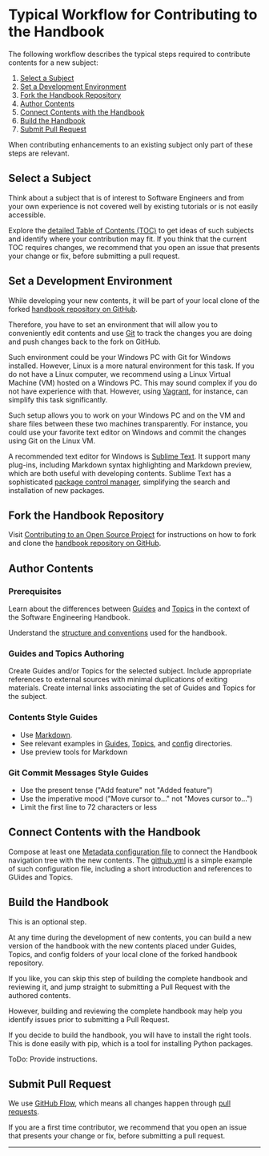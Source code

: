 # Typical Workflow for Contributing to the Handbook

The following workflow describes the typical steps required to contribute contents for a new 
subject: 

1. [Select a Subject](#select-a-subject)
2. [Set a Development Environment](#set-a-development-environment)
3. [Fork the Handbook Repository](#fork-the-handbook-repository)
4. [Author Contents](#author-contents)
5. [Connect Contents with the Handbook](#connect-contents-with-the-handbook)
6. [Build the Handbook](#build-the-handbook)
7. [Submit Pull Request](#submit-pull-request)

When contributing enhancements to an existing subject only part of these steps are 
relevant.

## Select a Subject

Think about a subject that is of interest to Software Engineers and from your own experience is not
covered well by existing tutorials or is not easily accessible.

Explore the [detailed Table of Contents (TOC)](TOC.md) to get ideas of such subjects and identify 
where your contribution may fit. If you think that the current TOC requires changes, we recommend 
that you open an issue that presents your change or fix, before submitting a pull request.

## Set a Development Environment

While developing your new contents, it will be part of your local clone of the forked 
[handbook repository on GitHub][1].

Therefore, you have to set an environment that will allow you to conveniently edit contents and 
use [Git][2] to track the changes you are doing and push changes back to the fork on GitHub.

Such environment could be your Windows PC with Git for Windows installed. However, Linux is a more 
natural environment for this task. If you do not have a Linux computer, we recommend using a 
Linux Virtual Machine (VM) hosted on a Windows PC. This may sound complex if you do not have 
experience with that. However, using [Vagrant][3], for instance, can simplify this task 
significantly. 

Such setup allows you to work on your Windows PC and on the VM and share files between these two 
machines transparently. For instance, you could use your favorite text editor on Windows and commit
the changes using Git on the Linux VM.

A recommended text editor for Windows is [Sublime Text][4]. It support many plug-ins, including 
Markdown syntax highlighting and Markdown preview, which are both useful with developing contents.
Sublime Text has a sophisticated [package control manager][5], simplifying the search and 
installation of new packages.

## Fork the Handbook Repository

Visit [Contributing to an Open Source Project][6] for instructions on how to fork and clone the 
[handbook repository on GitHub][1].

## Author Contents

### Prerequisites

Learn about the differences between [Guides](Guides) and [Topics](Topics) in the context of the 
Software Engineering Handbook.

Understand the [structure and conventions](README.md) used for the handbook.

### Guides and Topics Authoring

Create Guides and/or Topics for the selected subject. Include appropriate references to external 
sources with minimal duplications of exiting materials. Create internal links associating the 
set of Guides and Topics for the subject. 

### Contents Style Guides

* Use [Markdown][7].
* See relevant examples in [Guides](Guides), [Topics](Topics), and 
  [config](config) directories.
* Use preview tools for Markdown

### Git Commit Messages Style Guides

* Use the present tense ("Add feature" not "Added feature")
* Use the imperative mood ("Move cursor to..." not "Moves cursor to...")
* Limit the first line to 72 characters or less

## Connect Contents with the Handbook

Compose at least one [Metadata configuration file](config/metadata) to connect the Handbook
navigation tree with the new contents. The [github.yml](config/metadata/github.yml) is a simple 
example of such configuration file, including a short introduction and references to GUides and 
Topics.

## Build the Handbook

This is an optional step.

At any time during the development of new contents, you can build a new version of the handbook with
the new contents placed under Guides, Topics, and config folders of your local clone of the forked 
handbook repository.

If you like, you can skip this step of building the complete handbook and reviewing it, and jump 
straight to submitting a Pull Request with the authored contents. 

However, building and reviewing the complete handbook may help you identify issues prior to 
submitting a Pull Request.

If you decide to build the handbook, you will have to install the right tools. This is done easily
with pip, which is a tool for installing Python packages.

ToDo: Provide instructions.

## Submit Pull Request

We use [GitHub Flow][8], which means all changes happen through [pull requests][1].

If you are a first time contributor, we recommend that you open an issue that presents your 
change or fix, before submitting a pull request.

---

[1]: https://github.com/uribench/software-engineering-handbook
[2]: http://software-engineering-handbook.com/Guides/Git/Git%20Overview
[3]: http://software-engineering-handbook.com/Guides/Vagrant/Vagrant%20Overview
[4]: https://www.sublimetext.com/
[5]: https://packagecontrol.io/
[6]: http://software-engineering-handbook.com/Guides/Git/Contributing%20to%20an%20Open%20Source%20Project
[7]: https://daringfireball.net/projects/markdown
[8]: https://guides.github.com/introduction/flow/index.html

